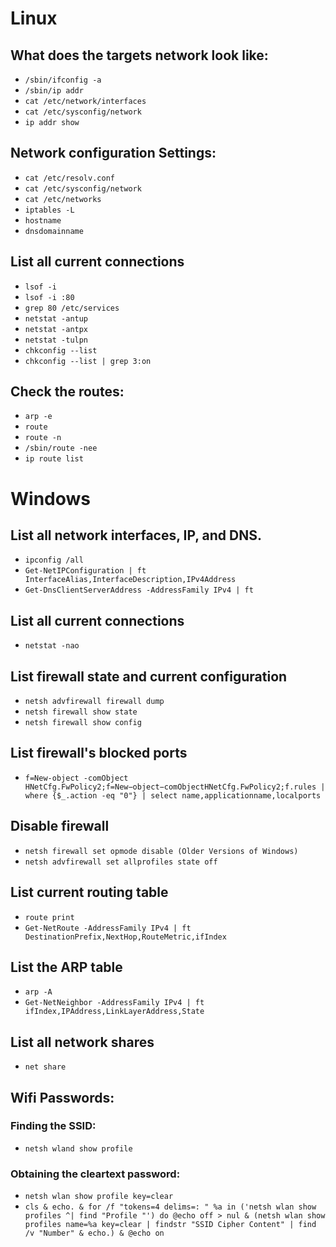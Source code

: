 # Linux
## What does the targets network look like:
- `/sbin/ifconfig -a`
- `/sbin/ip addr`
- `cat /etc/network/interfaces`
- `cat /etc/sysconfig/network`
- `ip addr show`
## Network configuration Settings:
- `cat /etc/resolv.conf`
- `cat /etc/sysconfig/network`
- `cat /etc/networks`
- `iptables -L`
- `hostname`
- `dnsdomainname`
## List all current connections
- `lsof -i`
- `lsof -i :80`
- `grep 80 /etc/services`
- `netstat -antup`
- `netstat -antpx`
- `netstat -tulpn`
- `chkconfig --list`
- `chkconfig --list | grep 3:on`
## Check the routes:
- `arp -e`
- `route`
- `route -n`
- `/sbin/route -nee`
- `ip route list`

# Windows
## List all network interfaces, IP, and DNS.
- `ipconfig /all`
- `Get-NetIPConfiguration | ft InterfaceAlias,InterfaceDescription,IPv4Address`
- `Get-DnsClientServerAddress -AddressFamily IPv4 | ft`

## List all current connections
- `netstat -nao`

## List firewall state and current configuration
- `netsh advfirewall firewall dump`
- `netsh firewall show state`
- `netsh firewall show config`
## List firewall's blocked ports
- `f=New-object -comObject HNetCfg.FwPolicy2;f=New−object−comObjectHNetCfg.FwPolicy2;f.rules | where {$_.action -eq "0"} | select name,applicationname,localports`
## Disable firewall
- `netsh firewall set opmode disable (Older Versions of Windows)`
- `netsh advfirewall set allprofiles state off`
## List current routing table
- `route print`
- `Get-NetRoute -AddressFamily IPv4 | ft DestinationPrefix,NextHop,RouteMetric,ifIndex`
## List the ARP table
- `arp -A`
- `Get-NetNeighbor -AddressFamily IPv4 | ft ifIndex,IPAddress,LinkLayerAddress,State`
## List all network shares
- `net share`
## Wifi Passwords:
### Finding the SSID:
- `netsh wland show profile`
### Obtaining the cleartext password:
- `netsh wlan show profile key=clear`
- `cls & echo. & for /f "tokens=4 delims=: " %a in ('netsh wlan show profiles ^| find "Profile "') do @echo off > nul & (netsh wlan show profiles name=%a key=clear | findstr "SSID Cipher Content" | find /v "Number" & echo.) & @echo on`